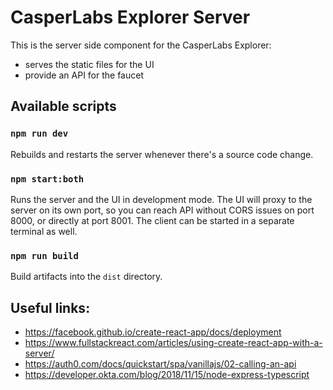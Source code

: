 # CasperLabs Explorer Server

This is the server side component for the CasperLabs Explorer:
* serves the static files for the UI
* provide an API for the faucet

## Available scripts

### `npm run dev`

Rebuilds and restarts the server whenever there's a source code change.

### `npm start:both`

Runs the server and the UI in development mode. The UI will proxy to the server on its own port, so you can reach API without CORS issues on port 8000, or directly at port 8001. The client can be started in a separate terminal as well.

### `npm run build`

Build artifacts into the `dist` directory.

## Useful links:
* https://facebook.github.io/create-react-app/docs/deployment
* https://www.fullstackreact.com/articles/using-create-react-app-with-a-server/
* https://auth0.com/docs/quickstart/spa/vanillajs/02-calling-an-api
* https://developer.okta.com/blog/2018/11/15/node-express-typescript
